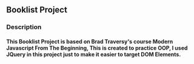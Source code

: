 ## Booklist Project
### Description
#### This Booklist Project is based on Brad Traversy's course Modern Javascript From The Beginning, This is created to practice OOP, I used JQuery in this project just to make it easier to target DOM Elements.